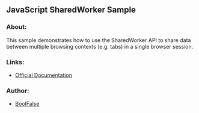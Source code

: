 
## JavaScript SharedWorker Sample

### About:

This sample demonstrates how to use the SharedWorker API to share data between multiple browsing contexts (e.g. tabs) in a single browser session.

### Links:

- [Official Documentation](https://developer.mozilla.org/en-US/docs/Web/API/SharedWorker)

### Author:

- [BoolFalse](https://boolfalse.com/)
